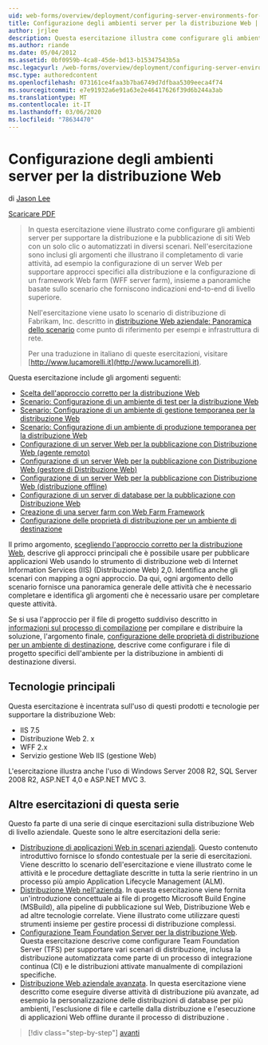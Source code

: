 ```yaml
---
uid: web-forms/overview/deployment/configuring-server-environments-for-web-deployment/configuring-server-environments-for-web-deployment
title: Configurazione degli ambienti server per la distribuzione Web | Microsoft Docs
author: jrjlee
description: Questa esercitazione illustra come configurare gli ambienti server per supportare la distribuzione e la pubblicazione di siti Web con un solo clic o automatizzati in diversi scen...
ms.author: riande
ms.date: 05/04/2012
ms.assetid: 0bf0959b-4ca8-45de-bd13-b15347543b5a
msc.legacyurl: /web-forms/overview/deployment/configuring-server-environments-for-web-deployment/configuring-server-environments-for-web-deployment
msc.type: authoredcontent
ms.openlocfilehash: 073161ce4faa3b7ba6749d7dfbaa5309eeca4f74
ms.sourcegitcommit: e7e91932a6e91a63e2e46417626f39d6b244a3ab
ms.translationtype: MT
ms.contentlocale: it-IT
ms.lasthandoff: 03/06/2020
ms.locfileid: "78634470"
---
```

# <a name="configuring-server-environments-for-web-deployment"></a>Configurazione degli ambienti server per la distribuzione Web

di [Jason Lee](https://github.com/jrjlee)

[Scaricare PDF](https://msdnshared.blob.core.windows.net/media/MSDNBlogsFS/prod.evol.blogs.msdn.com/CommunityServer.Blogs.Components.WeblogFiles/00/00/00/63/56/8130.DeployingWebAppsInEnterpriseScenarios.pdf)

> In questa esercitazione viene illustrato come configurare gli ambienti server per supportare la distribuzione e la pubblicazione di siti Web con un solo clic o automatizzati in diversi scenari. Nell'esercitazione sono inclusi gli argomenti che illustrano il completamento di varie attività, ad esempio la configurazione di un server Web per supportare approcci specifici alla distribuzione e la configurazione di un framework Web farm (WFF server farm), insieme a panoramiche basate sullo scenario che forniscono indicazioni end-to-end di livello superiore.
> 
> Nell'esercitazione viene usato lo scenario di distribuzione di Fabrikam, Inc. descritto in [distribuzione Web aziendale: Panoramica dello scenario](../deploying-web-applications-in-enterprise-scenarios/enterprise-web-deployment-scenario-overview.md) come punto di riferimento per esempi e infrastruttura di rete.
> 
> Per una traduzione in italiano di queste esercitazioni, visitare [http://www.lucamorelli.it](http://www.lucamorelli.it).

Questa esercitazione include gli argomenti seguenti:

- [Scelta dell'approccio corretto per la distribuzione Web](choosing-the-right-approach-to-web-deployment.md)
- [Scenario: Configurazione di un ambiente di test per la distribuzione Web](scenario-configuring-a-test-environment-for-web-deployment.md)
- [Scenario: Configurazione di un ambiente di gestione temporanea per la distribuzione Web](scenario-configuring-a-staging-environment-for-web-deployment.md)
- [Scenario: Configurazione di un ambiente di produzione temporanea per la distribuzione Web](scenario-configuring-a-production-environment-for-web-deployment.md)
- [Configurazione di un server Web per la pubblicazione con Distribuzione Web (agente remoto)](configuring-a-web-server-for-web-deploy-publishing-remote-agent.md)
- [Configurazione di un server Web per la pubblicazione con Distribuzione Web (gestore di Distribuzione Web)](configuring-a-web-server-for-web-deploy-publishing-web-deploy-handler.md)
- [Configurazione di un server Web per la pubblicazione con Distribuzione Web (distribuzione offline)](configuring-a-web-server-for-web-deploy-publishing-offline-deployment.md)
- [Configurazione di un server di database per la pubblicazione con Distribuzione Web](configuring-a-database-server-for-web-deploy-publishing.md)
- [Creazione di una server farm con Web Farm Framework](creating-a-server-farm-with-the-web-farm-framework.md)
- [Configurazione delle proprietà di distribuzione per un ambiente di destinazione](configuring-deployment-properties-for-a-target-environment.md)

Il primo argomento, [scegliendo l'approccio corretto per la distribuzione Web](choosing-the-right-approach-to-web-deployment.md), descrive gli approcci principali che è possibile usare per pubblicare applicazioni Web usando lo strumento di distribuzione web di Internet Information Services (IIS) (Distribuzione Web) 2,0. Identifica anche gli scenari con mapping a ogni approccio. Da qui, ogni argomento dello scenario fornisce una panoramica generale delle attività che è necessario completare e identifica gli argomenti che è necessario usare per completare queste attività.

Se si usa l'approccio per il file di progetto suddiviso descritto in [informazioni sul processo di compilazione](../web-deployment-in-the-enterprise/understanding-the-build-process.md) per compilare e distribuire la soluzione, l'argomento finale, [configurazione delle proprietà di distribuzione per un ambiente di destinazione](configuring-deployment-properties-for-a-target-environment.md), descrive come configurare i file di progetto specifici dell'ambiente per la distribuzione in ambienti di destinazione diversi.

## <a name="key-technologies"></a>Tecnologie principali

Questa esercitazione è incentrata sull'uso di questi prodotti e tecnologie per supportare la distribuzione Web:

- IIS 7.5
- Distribuzione Web 2. x
- WFF 2.x
- Servizio gestione Web IIS (gestione Web)

L'esercitazione illustra anche l'uso di Windows Server 2008 R2, SQL Server 2008 R2, ASP.NET 4,0 e ASP.NET MVC 3.

## <a name="other-tutorials-in-this-series"></a>Altre esercitazioni di questa serie

Questo fa parte di una serie di cinque esercitazioni sulla distribuzione Web di livello aziendale. Queste sono le altre esercitazioni della serie:

- [Distribuzione di applicazioni Web in scenari aziendali](../deploying-web-applications-in-enterprise-scenarios/deploying-web-applications-in-enterprise-scenarios.md). Questo contenuto introduttivo fornisce lo sfondo contestuale per la serie di esercitazioni. Viene descritto lo scenario dell'esercitazione e viene illustrato come le attività e le procedure dettagliate descritte in tutta la serie rientrino in un processo più ampio Application Lifecycle Management (ALM).
- [Distribuzione Web nell'azienda](../web-deployment-in-the-enterprise/web-deployment-in-the-enterprise.md). In questa esercitazione viene fornita un'introduzione concettuale ai file di progetto Microsoft Build Engine (MSBuild), alla pipeline di pubblicazione sul Web, Distribuzione Web e ad altre tecnologie correlate. Viene illustrato come utilizzare questi strumenti insieme per gestire processi di distribuzione complessi.
- [Configurazione Team Foundation Server per la distribuzione Web](../configuring-team-foundation-server-for-web-deployment/configuring-team-foundation-server-for-web-deployment.md). Questa esercitazione descrive come configurare Team Foundation Server (TFS) per supportare vari scenari di distribuzione, inclusa la distribuzione automatizzata come parte di un processo di integrazione continua (CI) e le distribuzioni attivate manualmente di compilazioni specifiche.
- [Distribuzione Web aziendale avanzata](../advanced-enterprise-web-deployment/advanced-enterprise-web-deployment.md). In questa esercitazione viene descritto come eseguire diverse attività di distribuzione più avanzate, ad esempio la personalizzazione delle distribuzioni di database per più ambienti, l'esclusione di file e cartelle dalla distribuzione e l'esecuzione di applicazioni Web offline durante il processo di distribuzione .

> [!div class="step-by-step"]
> [avanti](choosing-the-right-approach-to-web-deployment.md)
